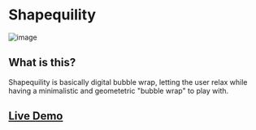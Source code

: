 # Shapequility

![image](https://i.ibb.co/3cz5FQM/image.png)

## What is this?
Shapequility is basically digital bubble wrap, letting the user relax while having a minimalistic and geometetric "bubble wrap" to play with.

## [Live Demo](https://shapequility.glitch.me/)
